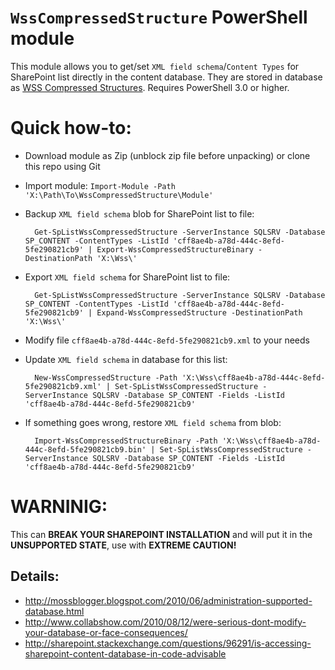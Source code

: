 # `WssCompressedStructure` PowerShell module

This module allows you to get/set `XML field schema`/`Content Types` for SharePoint list directly in the content database.
They are stored in database as [WSS Compressed Structures](https://msdn.microsoft.com/en-us/library/hh661051.aspx).
Requires PowerShell 3.0 or higher.

# Quick how-to:

* Download module as Zip (unblock zip file before unpacking) or clone this repo using Git
* Import module: `Import-Module -Path 'X:\Path\To\WssCompressedStructure\Module'`
* Backup `XML field schema` blob for SharePoint list to file: 

        Get-SpListWssCompressedStructure -ServerInstance SQLSRV -Database SP_CONTENT -ContentTypes -ListId 'cff8ae4b-a78d-444c-8efd-5fe290821cb9' | Export-WssCompressedStructureBinary -DestinationPath 'X:\Wss\'

* Export `XML field schema` for SharePoint list to file: 

        Get-SpListWssCompressedStructure -ServerInstance SQLSRV -Database SP_CONTENT -ContentTypes -ListId 'cff8ae4b-a78d-444c-8efd-5fe290821cb9' | Expand-WssCompressedStructure -DestinationPath 'X:\Wss\'

* Modify file `cff8ae4b-a78d-444c-8efd-5fe290821cb9.xml` to your needs
* Update `XML field schema` in database for this list:

        New-WssCompressedStructure -Path 'X:\Wss\cff8ae4b-a78d-444c-8efd-5fe290821cb9.xml' | Set-SpListWssCompressedStructure -ServerInstance SQLSRV -Database SP_CONTENT -Fields -ListId 'cff8ae4b-a78d-444c-8efd-5fe290821cb9'

* If something goes wrong, restore `XML field schema` from blob:

        Import-WssCompressedStructureBinary -Path 'X:\Wss\cff8ae4b-a78d-444c-8efd-5fe290821cb9.bin' | Set-SpListWssCompressedStructure -ServerInstance SQLSRV -Database SP_CONTENT -Fields -ListId 'cff8ae4b-a78d-444c-8efd-5fe290821cb9'

# WARNINIG:
 
This can **BREAK YOUR SHAREPOINT INSTALLATION** and will put it in the **UNSUPPORTED STATE**, use with **EXTREME CAUTION!**

## Details:

* http://mossblogger.blogspot.com/2010/06/administration-supported-database.html
* http://www.collabshow.com/2010/08/12/were-serious-dont-modify-your-database-or-face-consequences/
* http://sharepoint.stackexchange.com/questions/96291/is-accessing-sharepoint-content-database-in-code-advisable